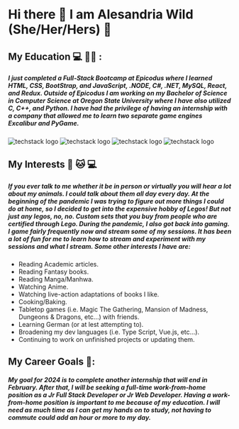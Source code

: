# Hi there 👋 I am Alesandria Wild (She/Her/Hers) &#x1F47E;

## My Education &#x1F4BB; 👩‍🎓 :

##### I just completed a Full-Stack Bootcamp at Epicodus where I learned HTML, CSS, BootStrap, and JavaScript, .NODE, C#, .NET, MySQL, React, and Redux. Outside of Epicodus I am working on my Bachelor of Science in Computer Science at Oregon State University where I have also utilized C, C++, and Python. I have had the privilege of having an internship with a company that allowed me to learn two separate game engines Excalibur and PyGame.

![techstack logo](https://readme-components.vercel.app/api?component=logo&logo=javascript&text=true&animation=spin&fill=b9c821)
![techstack logo](https://readme-components.vercel.app/api?component=logo&logo=csharp&text=true&animation=spin&fill=307958)
![techstack logo](https://readme-components.vercel.app/api?component=logo&logo=react&text=true&animation=spin)
![techstack logo](https://readme-components.vercel.app/api?component=logo&logo=redux&text=true&animation=spin&fill=3a09f1)

## My Interests  🐶 🐱 &#x1F4BB;

#####  If you ever talk to me whether it be in person or virtually you will hear a lot about my animals. I could talk about them all day every day. At the beginning of the pandemic I was trying to figure out more things I could do at home, so I decided to get into the expensive hobby of Legos! But not just any legos, no, no. Custom sets that you buy from people who are certified through Lego. During the pandemic, I also got back into gaming. I game fairly frequently now and stream some of my sessions. It has been a lot of fun for me to learn how to stream and experiment with my sessions and what I stream. Some other interests I have are:

* Reading Academic articles.
* Reading Fantasy books.
* Reading Manga/Manhwa.
* Watching Anime.
* Watching live-action adaptations of books I like.
* Cooking/Baking.
* Tabletop games (i.e. Magic The Gathering, Mansion of Madness, Dungeons & Dragons, etc...) with friends.
* Learning German (or at lest attempting to).
* Broadening my dev languages (i.e. Type Script, Vue.js, etc...).
* Continuing to work on unfinished projects or updating them.

## My Career Goals 💼:

##### My goal for 2024 is to complete another internship that will end in February. After that, I will be seeking a full-time work-from-home position as a Jr Full Stack Developer or Jr Web Developer. Having a work-from-home position is important to me because of my education. I will need as much time as I can get my hands on to study, not having to commute could add an hour or more to my day.
